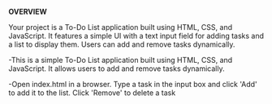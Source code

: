 **OVERVIEW**

Your project is a To-Do List application built using HTML, CSS, and JavaScript. It features a simple UI with a text input field for adding tasks and a list to display them. Users can add and remove tasks dynamically.

-This is a simple To-Do List application built using HTML, CSS, and JavaScript. It allows users to add and remove tasks dynamically.

-Open index.html in a browser. Type a task in the input box and click 'Add' to add it to the list. Click 'Remove' to delete a task
